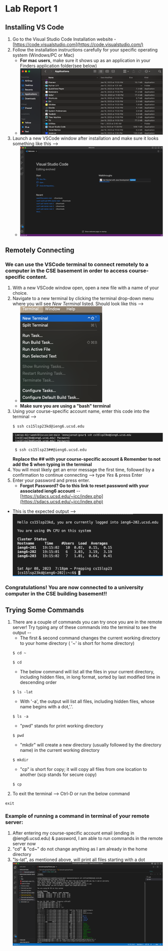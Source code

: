 # Lab Report 1
## Installing VS Code
1. Go to the Visual Studio Code Installation website - [https://code.visualstudio.com](https://code.visualstudio.com/)
2. Follow the installation instructions carefully for your specific operating system (Windows/PC or Mac)
    - **For mac users**, make sure it shows up as an application in your Finders application folder(see below)
    - ![Visual Studio Code is seen at the bottom of my Applications folder](VSCodeApplications.png)
3. Launch a new VSCode window after installation and make sure it looks something like this --> 
    - ![Visual Studio Code - New Window](VSCodeWindow.png)     

## Remotely Connecting  
### We can use the VSCode terminal to connect remotely to a computer in the CSE basement in order to access course-specific content.
1. With a new VSCode window open, open a new file with a name of your choice.
2. Navigate to a new terminal by clicking the terminal drop-down menu where you will see *New Terminal* listed. Should look like this --> 
      - ![Click on New Terminal](NewTermButton.png)
      - **Make sure you are using a "bash" terminal**
3. Using your course-specific account name, enter this code into the terminal -->
    ```
    $ ssh cs15lsp23kd@ieng6.ucsd.edu
    ```
    ![After entering the above code in the terminal](sshtermoutput.png)
    ```
     $ ssh cs15lsp23##@ieng6.ucsd.edu
     ```
     **Replace the ## with your course-specific account & Remember to not add the $ when typing in the terminal**
4. You will most likely get an error message the first time, followed by a confirmation to continue connecting --> type *Yes* & press Enter
5. Enter your password and press enter.
      - **Forgot Password? Go to this link to reset password with your associated ieng6 account** -- [https://sdacs.ucsd.edu/~icc/index.php](https://sdacs.ucsd.edu/~icc/index.php)
  - This is the expected output --> ![After entering your password, you will see the remote server prepping](afterpassword.png)
### Congratulations! You are now connected to a university computer in the CSE building basement!!

## Trying Some Commands
1. There are a couple of commands you can try once you are in the remote server! Try typing any of these commands into the terminal to see the output --
      - The first & second command changes the current working directory to your home directory ( '~' is short for home directory)
      ```   
      $ cd ~
      ```
      ```
      $ cd
      ```
      - The below command will list all the files in your current directory, including hidden files, in long format, sorted by last modified time in descending order
      ```
      $ ls -lat
      ```
      - With '-a', the output will list all files, including hidden files, whose name begins with a dot,'.'.
      ```
      $ ls -a
      ```
      - "pwd" stands for print working directory
      ```
      $ pwd
      ```
      - "mkdir" will create a new directory (usually followed by the directory name) in the current working directory
      ```
      $ mkdir
      ```
      - "cp" is short for copy; it will copy all files from one location to another (scp stands for secure copy)
      ```
      $ cp
      ```
2. To exit the terminal --> Ctrl-D or run the below command 
```
exit
```
### Example of running a command in terminal of your remote server:
1) After entering my course-specific account email (ending in @ieng6.ucsd.edu) & password, I am able to run commands in the remote server now
2) "cd" & "cd~" do not change anything as I am already in the home directory
3) "ls-lat", as mentioned above, will print all files starting with a dot
![Different commands run in remote terminal](remotecommands.png) 
   
